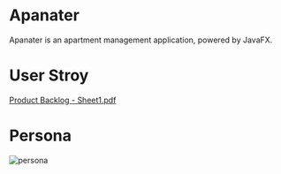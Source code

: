 # Apanater
Apanater is an apartment management application, powered by JavaFX.

# User Stroy

[Product Backlog - Sheet1.pdf](https://github.com/Jutinapas/Apanater/files/2402740/Product.Backlog.-.Sheet1.pdf)



# Persona

![persona](https://user-images.githubusercontent.com/30008464/45535787-d61a0700-b829-11e8-9557-0ef66c048105.PNG)

